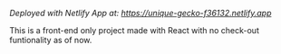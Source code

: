 *Deployed with Netlify App at: https://unique-gecko-f36132.netlify.app*

This is a front-end only project made with React with no check-out funtionality as of now.
